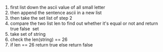 1. first list down the ascii value of all small letter
2. then append the sentence ascii in a new list
3. then take the set list of step 2
4. compare the two list len to find out whether it's equal or not and return true false
​
set
1. take set of string
2. check the len(string) == 26
3. if len == 26 return true else return false